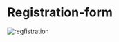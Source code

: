 # Registration-form

![regfistration](https://user-images.githubusercontent.com/96952182/214592485-5f6fe586-ac71-4ae0-92b4-920da9e83b00.png)
